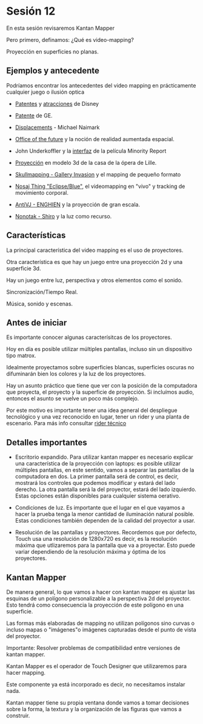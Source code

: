 # Sesión 12

En esta sesión revisaremos Kantan Mapper

Pero primero, definamos: ¿Qué es video-mapping? 

Proyección en superficies no planas.

## Ejemplos y antecedente

Podríamos encontrar los antecedentes del video mapping en prácticamente cualquier juego o ilusión optica 

- [Patentes](https://patents.google.com/patent/US5325473) y [atracciones](https://youtu.be/s61R31LNI5s?si=QLJfmr3Mt0PGSZO0&t=234) de Disney

- [Patente](https://patents.google.com/patent/US5687305) de GE.

- [Displacements](https://www.youtube.com/watch?v=bMDr_CFFgWE) - Michael Naimark

- [Office of the future](https://promapcentral.wpengine.com/wp-content/uploads/2012/12/office.jpg) y la noción de realidad aumentada espacial. 

- John Underkoffler y la [interfaz](https://www.youtube.com/watch?v=33Raqx9sFbo) de la película Minority Report

- [Proyección](https://www.youtube.com/watch?v=5y02p_JcJ2s) en modelo 3d de la casa de la ópera de Lille.

- [Skullmapping - Gallery Invasion](https://www.youtube.com/watch?v=APpw6ZKIQ3I) y el mapping de pequeño formato

- [Nosaj Thing "Eclipse/Blue"](https://www.youtube.com/watch?v=_woNBiIyOKI), el videomapping en "vivo" y tracking de movimiento corporal. 

- [AntiVJ - ENGHIEN](https://www.youtube.com/watch?v=EhTOWwAZxK0) y la proyección de gran escala.

- [Nonotak - Shiro](https://www.youtube.com/watch?v=TvdC4_yzgUU) y la luz como recurso. 

## Características

La principal característica del video mapping es el uso de proyectores. 

Otra característica es que hay un juego entre una proyección 2d y una superficie 3d. 

Hay un juego entre luz, perspectiva y otros elementos como el sonido. 

Sincronización/Tiempo Real. 

Música, sonido y escenas. 

## Antes de iniciar

Es importante conocer algunas caracterísitcas de los proyectores. 

Hoy en día es posible utilizar múltiples pantallas, incluso sin un dispositivo tipo matrox. 

Idealmente proyectamos sobre superficies blancas, superficies oscuras no difuminarán bien los colores y la luz de los proyectores. 

Hay un asunto práctico que tiene que ver con la posición de la computadora que proyecta, el proyecto y la superficie de proyección. Si incluímos audio, entonces el asunto se vuelve un poco más complejo. 

Por este motivo es importante tener una idea general del despliegue tecnológico y una vez reconocido en lugar, tener un rider y una planta de escenario. Para más info consultar [rider técnico](https://es.wikipedia.org/wiki/Rider_t%C3%A9cnico)

## Detalles importantes 

- Escritorio expandido. Para utilizar kantan mapper es necesario explicar una característica de la proyección con laptops: es posible utilizar múltiples pantallas, en este sentido, vamos a separar las pantallas de la computadora en dos. La primer pantalla será de control, es decir, mostrará los controles que podemos modificar y estará del lado derecho. La otra pantalla será la del proyector, estará del lado izquierdo. Estas opciones están disponibles para cualquier sistema oerativo. 

- Condiciones de luz. Es importante que el lugar en el que vayamos a hacer la prueba tenga la menor cantidad de iluminación natural posible. Estas condiciones también dependen de la calidad del proyector a usar. 

- Resolución de las pantallas y proyectores. Recordemos que por defecto, Touch usa una resolución de 1280x720 es decir, es la resolución máxima que utlizaremos para la pantalla que va a proyectar. Esto puede variar dependiendo de la resolución máxima y óptima de los proyectores. 

## Kantan Mapper 

De manera general, lo que vamos a hacer con kantan mapper es ajustar las esquinas de un polígono personalizable a la perspectiva 2d del proyector. Esto tendrá como consecuencia la proyección de este polígono en una superficie. 

Las formas más elaboradas de mapping no utilizan polígonos sino curvas o incluso mapas o "imágenes"o imágenes capturadas desde el punto de vista del proyector. 

Importante: Resolver problemas de compatibilidad entre  versiones de kantan mapper. 

Kantan Mapper es el operador de Touch Designer que utilizaremos para hacer mapping. 

Este componente ya está incorporado es decir, no necesitamos instalar nada. 

Kantan mapper tiene su propia ventana donde vamos a tomar decisiones sobre la forma, la textura y la organización de las figuras que vamos a construir. 